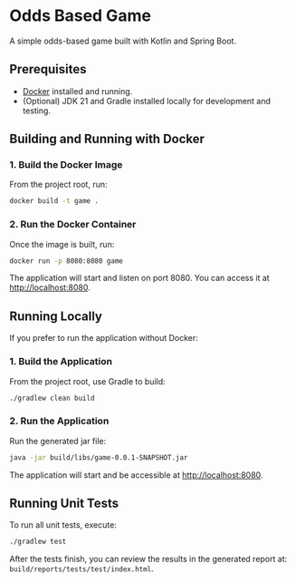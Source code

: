 # Odds Based Game

A simple odds-based game built with Kotlin and Spring Boot.

## Prerequisites

- [Docker](https://docs.docker.com/get-docker/) installed and running.
- (Optional) JDK 21 and Gradle installed locally for development and testing.

## Building and Running with Docker

### 1. Build the Docker Image

From the project root, run:

```bash
docker build -t game .
```

### 2. Run the Docker Container

Once the image is built, run:

```bash
docker run -p 8080:8080 game
```

The application will start and listen on port 8080. You can access it at [http://localhost:8080](http://localhost:8080).

## Running Locally

If you prefer to run the application without Docker:

### 1. Build the Application

From the project root, use Gradle to build:

```bash
./gradlew clean build
```

### 2. Run the Application

Run the generated jar file:

```bash
java -jar build/libs/game-0.0.1-SNAPSHOT.jar
```

The application will start and be accessible at [http://localhost:8080](http://localhost:8080).

## Running Unit Tests

To run all unit tests, execute:

```bash
./gradlew test
```

After the tests finish, you can review the results in the generated report at:
`build/reports/tests/test/index.html`.
